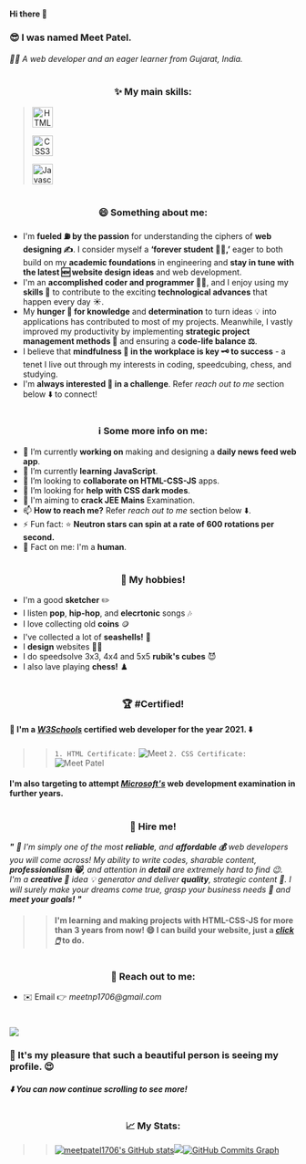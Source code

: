 
#### Hi there 👋
### 😎 I was named Meet Patel.
###### 👨‍💻 A web developer and an eager learner from Gujarat, India.

#
<h3 align="center"> ✨ My main skills: </h3>


> <a align="center" href="https://developer.mozilla.org/en-US/docs/Glossary/HTML5" target="_blank" rel="noreferrer"> <img title="HTML5" src="https://cdn.jsdelivr.net/gh/devicons/devicon/icons/html5/html5-plain.svg" width="36" height="36" alt="HTML5" /></a>
> 
> <a align="center" href="https://nextjs.org/docs" target="_blank" rel="noreferrer"> <img title="CSS3" src="https://cdn.jsdelivr.net/gh/devicons/devicon/icons/css3/css3-plain.svg" width="36" height="36" alt="CSS3" /></a>
> 
> <a align="center" href="https://developer.mozilla.org/en-US/docs/Web/JavaScript" target="_blank" rel="noreferrer"> <img title="JavaScript" src="https://cdn.jsdelivr.net/gh/devicons/devicon/icons/javascript/javascript-original.svg" width="36" height="36" alt="Javascript" /></a>

#
<h3 align="center"> 😄 Something about me: </h3>

- I'm **fueled ⛽ by the passion** for understanding the ciphers of **web designing ✍️**. I consider myself a **‘forever student 🧑‍🎓,’** eager to both build on my **academic foundations** in engineering and **stay in tune with the latest 🆕 website design ideas** and web development.
- I'm an **accomplished coder and programmer 👨‍💻**, and I enjoy using my **skills 🤹** to contribute to the exciting **technological advances** that happen every day ☀️.
- My **hunger 🍔 for knowledge** and **determination** to turn ideas 💡 into applications has contributed to most of my projects. Meanwhile, I vastly improved my  productivity by implementing **strategic project management methods 🙂** and ensuring a **code-life balance ⚖️**.
- I believe that **mindfulness 🧠 in the workplace is key 🗝️ to success** - a tenet I live out through my interests in coding, speedcubing, chess, and studying.
- I'm **always interested 🤗 in a challenge**. Refer _reach out to me_ section below ⬇️ to connect!
#
<h3 align="center"> ℹ️ Some more info on me: </h3>

- 🔭 I’m currently **working on** making and designing a **daily news feed web app**.
- 🌱 I’m currently **learning JavaScript**.
- 👯 I’m looking to **collaborate on HTML-CSS-JS** apps.
- 🤔 I’m looking for **help with CSS dark modes**.
- 📖 I'm aiming to **crack JEE Mains** Examination.
- 📫 **How to reach me?** Refer _reach out to me_ section below ⬇️.
- ⚡ Fun fact: ⭐ **Neutron stars can spin at a rate of 600 rotations per second.**
- 🤩 Fact on me: I'm a **human**.
#
<h3 align="center"> 🎨 My hobbies! </h3>

- I'm a good **sketcher** ✏️
- I listen **pop**, **hip-hop**, and **elecrtonic** songs 🎶 
- I love collecting old **coins** 🪙
- I've collected a lot of **seashells!** 🐚 
- I **design** websites 🧑‍💻
- I do speedsolve 3x3, 4x4 and 5x5 **rubik's cubes** 😈
- I also lave playing **chess!** ♟️
#
<h3 align="center"> 🏆 #Certified! </h3>

#### 🎉 I'm a [_W3Schools_](https://w3schools.com) **certified** web developer for the year 2021. ⬇️
>> ```1. HTML Certificate:``` ![Meet](https://user-images.githubusercontent.com/89027512/163414614-98c4951c-671c-4ad4-96e8-658f6a507902.PNG)
>> ```2. CSS Certificate:``` ![Meet Patel](https://user-images.githubusercontent.com/89027512/163441329-78c134e7-b09f-4a40-9ad1-ba6d1adea7ed.png)
#### I'm also targeting to attempt [_Microsoft's_](https://microsoft.com) web development examination in further years.
#
<h3 align="center"> 🎊 Hire me! </h3>

_**"** 🤗 I'm simply one of the most **reliable**, and **affordable 💰** web developers you will come across! My ability to write codes, sharable content, **professionalism 😸**, and attention in **detail** are extremely hard to find 😉. I'm a **creative 🎨** idea 💡 generator and deliver **quality**, strategic content 📝. I will surely make your dreams come true, grasp your business needs 🙌 and **meet your goals!** **"**_
>> #### I'm learning and making projects with HTML-CSS-JS for more than 3 years from now! 😄 I can build your website, just a [_click 🖱️_](https://meetpatel1706.github.io) to do.
#
<h3 align="center"> 📱 Reach out to me: </h3>

- ✉️ Email 👉 _meetnp1706@gmail.com_
#
<img align="center" src="https://user-images.githubusercontent.com/89027512/163426788-49aa3f73-6636-4586-998b-45b42ea7d560.png">

### 💖 It's my pleasure that such a beautiful person is seeing my profile. 😍
##### ⬇️ You can now continue scrolling to see more!
#
<h3 align="center"> 📈 My Stats: </h3>

>> <a href="http://www.github.com/meetpatel1706"><img src="https://github-readme-stats.vercel.app/api?username=meetpatel1706&show_icons=true&hide=&count_private=true&title_color=FAFAD2&text_color=ffffff&icon_color=DAA520&bg_color=000000&hide_border=true&show_icons=true" alt="meetpatel1706's GitHub stats" /></a><a href="http://www.github.com/meetpatel1706"><img src="https://github-readme-streak-stats.herokuapp.com/?user=meetpatel1706&stroke=ffffff&background=000000&ring=DAA520&fire=FAFAD2&currStreakNum=ffffff&currStreakLabel=DAA520&sideNums=ffffff&sideLabels=ffffff&dates=ffffff&hide_border=true" /></a><a href="http://www.github.com/meetpatel1706"><img src="https://activity-graph.herokuapp.com/graph?username=meetpatel1706&bg_color=000000&color=ffffff&line=EEE8AA&point=ffffff&area_color=000000&area=true&hide_border=true&custom_title=GitHub%20Commits%20Graph" alt="GitHub Commits Graph" /></a>
